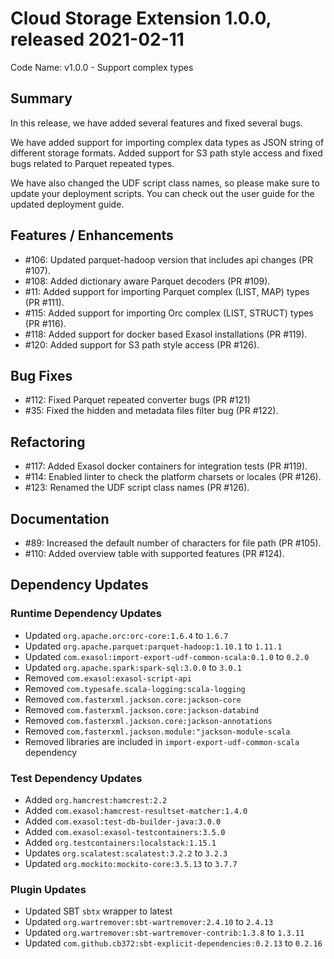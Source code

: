 # Cloud Storage Extension 1.0.0, released 2021-02-11

Code Name: v1.0.0 - Support complex types

## Summary

In this release, we have added several features and fixed several bugs.

We have added support for importing complex data types as JSON string of
different storage formats. Added support for S3 path style access and fixed bugs
related to Parquet repeated types.

We have also changed the UDF script class names, so please make sure to update
your deployment scripts. You can check out the user guide for the updated
deployment guide.

## Features / Enhancements

* #106: Updated parquet-hadoop version that includes api changes (PR #107).
* #108: Added dictionary aware Parquet decoders (PR #109).
* #11: Added support for importing Parquet complex (LIST, MAP) types (PR #111).
* #115: Added support for importing Orc complex (LIST, STRUCT) types (PR #116).
* #118: Added support for docker based Exasol installations (PR #119).
* #120: Added support for S3 path style access (PR #126).

## Bug Fixes

* #112: Fixed Parquet repeated converter bugs (PR #121)
* #35: Fixed the hidden and metadata files filter bug (PR #122).

## Refactoring

* #117: Added Exasol docker containers for integration tests (PR #119).
* #114: Enabled linter to check the platform charsets or locales (PR #126).
* #123: Renamed the UDF script class names (PR #126).

## Documentation

* #89: Increased the default number of characters for file path (PR #105).
* #110: Added overview table with supported features (PR #124).

## Dependency Updates

### Runtime Dependency Updates

* Updated `org.apache.orc:orc-core:1.6.4` to `1.6.7`
* Updated `org.apache.parquet:parquet-hadoop:1.10.1` to `1.11.1`
* Updated `com.exasol:import-export-udf-common-scala:0.1.0` to `0.2.0`
* Updated `org.apache.spark:spark-sql:3.0.0` to `3.0.1`
* Removed `com.exasol:exasol-script-api`
* Removed `com.typesafe.scala-logging:scala-logging`
* Removed `com.fasterxml.jackson.core:jackson-core`
* Removed `com.fasterxml.jackson.core:jackson-databind`
* Removed `com.fasterxml.jackson.core:jackson-annotations`
* Removed `com.fasterxml.jackson.module:"jackson-module-scala`
* Removed libraries are included in `import-export-udf-common-scala` dependency

### Test Dependency Updates

* Added `org.hamcrest:hamcrest:2.2`
* Added `com.exasol:hamcrest-resultset-matcher:1.4.0`
* Added `com.exasol:test-db-builder-java:3.0.0`
* Added `com.exasol:exasol-testcontainers:3.5.0`
* Added `org.testcontainers:localstack:1.15.1`
* Updates `org.scalatest:scalatest:3.2.2` to `3.2.3`
* Updated `org.mockito:mockito-core:3.5.13` to `3.7.7`

### Plugin Updates

* Updated SBT `sbtx` wrapper to latest
* Updated `org.wartremover:sbt-wartremover:2.4.10` to `2.4.13`
* Updated `org.wartremover:sbt-wartremover-contrib:1.3.8` to `1.3.11`
* Updated `com.github.cb372:sbt-explicit-dependencies:0.2.13` to `0.2.16`
